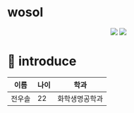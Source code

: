 # wosol
<div align=center>
	<img src="C:\Users\jws10\OneDrive\바탕 화면\멋사 동아리\html\image.png"&height=300&section=header&text=하%20깃허브
&fontSize=60&fontColor=FACD87&rotate=15&fontAlign=70" />	
	<img src="https://capsule-render.vercel.app/api?type=cylinder"&height=300>
</div>

# 🐰 introduce
|이름|나이|학과|
|------|---|-----|
|전우솔|22|화학생명공학과|
</div>
<br>
<div align="center">
